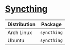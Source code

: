 # [Syncthing](https://github.com/syncthing/syncthing)

| Distribution | Package     |
| ------------ | ----------- |
| Arch Linux   | `syncthing` |
| Ubuntu       | `syncthing` |
